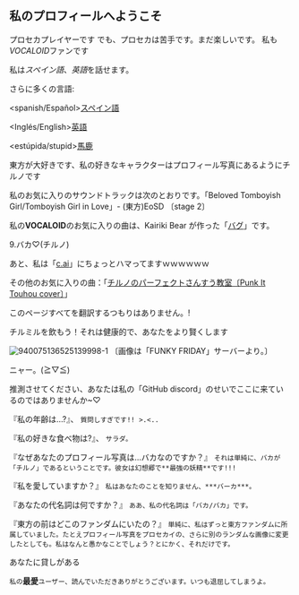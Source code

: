 ## **私のプロフィールへようこそ**


プロセカプレイヤーです
でも、プロセカは苦手です。まだ楽しいです。
私も*VOCALOID*ファンです

私は*スペイン語*、*英語*を話せます。

さらに多くの言語:

<spanish/Español>[スペイン語](https://github.com/Chiruno-baka/Spanish)

<Inglés/English>[英語](https://github.com/Chiruno-baka/English-)

<estúpida/stupid>[馬鹿](https://github.com/Chiruno-baka/Bakaa/blob/main/README.md)


東方が大好きです、私の好きなキャラクターはプロフィール写真にあるようにチルノです

私のお気に入りのサウンドトラックは次のとおりです。「Beloved Tomboyish Girl/Tomboyish Girl in Love」- (東方)EoSD 〔stage 2〕

私の**VOCALOID**のお気に入りの曲は、Kairiki Bear が作った「[バグ](https://sp.nicovideo.jp/watch/sm40676162?ss_id=b424bafa-71cd-4938-8183-5cf925835626&ss_pos=3&cp_in=wt_srch)」です。

9.バカ♡(チルノ)

あと、私は「[c.ai](c.ai)」にちょっとハマってますｗｗｗｗｗｗ

その他のお気に入りの曲：「[チルノのパーフェクトさんすう教室〔Punk It Touhou cover〕](https://open.spotify.com/track/3Vee0OqStRWzJ0pKekUOBR?si=mJbfqeR9S52CHo0Ll9syew&context=spotify%3Atrack%3A3Vee0OqStRWzJ0pKekUOBR)」

このページすべてを翻訳するつもりはありません。!


チルミルを飲もう！それは健康的で、あなたをより賢くします

![940075136525139998-1](https://github.com/Chiruno-baka/Chiruno-baka/assets/139721116/c3434d23-61e8-4461-9710-4123c133a51e) 〔画像は「FUNKY FRIDAY」サーバーより。〕


ニャー。(≧▽≦)

推測させてください、あなたは私の「GitHub discord」のせいでここに来ているのではありませんか~♡


『私の年齢は…?』、
`質問しすぎです!! >.<..`

『私の好きな食べ物は?』、
`サラダ。`

『なぜあなたのプロフィール写真は...バカなのですか？』
`それは単純に、バカが「チルノ」であるということです。彼女は幻想郷で**最強の妖精**です!!!`

『私を愛していますか？』 
`私はあなたのことを知りません、***バーカ***。`

『あなたの代名詞は何ですか？』 
`ああ、私の代名詞は「バカ/バカ」です。`

『東方の前はどこのファンダムにいたの？』 
`単純に、私はずっと東方ファンダムに所属していました。たとえプロフィール写真をプロセカイの、さらに別のランダムな画像に変更したとしても。私はなんと愚かなことでしょう？とにかく、それだけです。`


あなたに貸しがある

`私の`**最愛**`ユーザー、読んでいただきありがとうございます。いつも退屈してしまうよ。`
